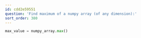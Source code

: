 ```yaml
---
id: cdd2e59551
question: 'Find maximum of a numpy array (of any dimension):'
sort_order: 380
---
```


```python
max_value = numpy_array.max()
```